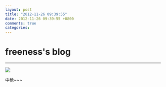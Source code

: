 ```yaml
---
layout: post
title: "2012-11-26 09:39:55"
date: 2012-11-26 09:39:55 +0800
comments: true
categories: 
---
```


# freeness's blog

----------

![](http://okqmqrbgo.bkt.clouddn.com/201211260939551.jpg)

>
中枪~~~